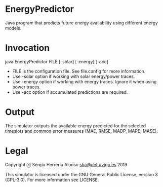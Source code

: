 # EnergyPredictor
Java program that predicts future energy availability using different energy models.

# Invocation
java EnergyPredictor FILE [-solar] [-energy] [-acc]

- FILE is the configuration file. See file.config for more information.
- Use -solar option if working with solar energy/power traces.
- Use -energy option if working with energy traces. Ignore it when using power traces.
- Use -acc option if accumulated predictions are required.

# Output
The simulator outputs the available energy predicted for the selected timeslots and common error measures (MAE, RMSE, MADP, MAPE, MASE).

# Legal
Copyright ⓒ Sergio Herrería Alonso <sha@det.uvigo.es> 2019

This simulator is licensed under the GNU General Public License, version 3 (GPL-3.0). For more information see LICENSE.
